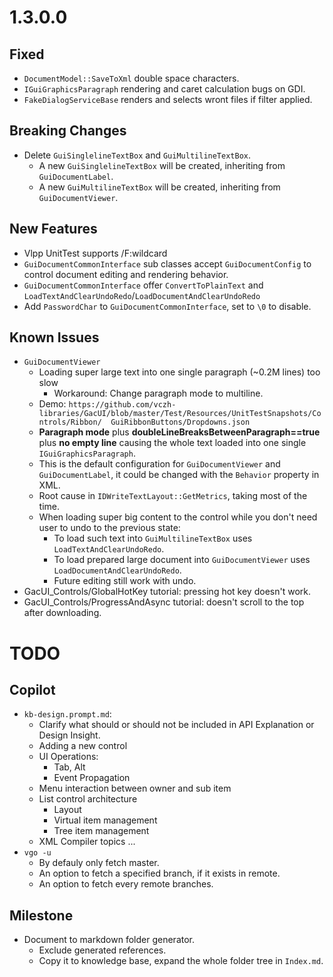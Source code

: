 # 1.3.0.0

## Fixed

- `DocumentModel::SaveToXml` double space characters.
- `IGuiGraphicsParagraph` rendering and caret calculation bugs on GDI.
- `FakeDialogServiceBase` renders and selects wront files if filter applied.

## Breaking Changes

- Delete `GuiSinglelineTextBox` and `GuiMultilineTextBox`.
  - A new `GuiSinglelineTextBox` will be created, inheriting from `GuiDocumentLabel`.
  - A new `GuiMultilineTextBox` will be created, inheriting from `GuiDocumentViewer`.

## New Features

- Vlpp UnitTest supports /F:wildcard
- `GuiDocumentCommonInterface` sub classes accept `GuiDocumentConfig` to control document editing and rendering behavior.
- `GuiDocumentCommonInterface` offer `ConvertToPlainText` and `LoadTextAndClearUndoRedo`/`LoadDocumentAndClearUndoRedo`
- Add `PasswordChar` to `GuiDocumentCommonInterface`, set to `\0` to disable.

## Known Issues

- `GuiDocumentViewer`
    - Loading super large text into one single paragraph (~0.2M lines) too slow
      - Workaround: Change paragraph mode to multiline.
    - Demo: `https://github.com/vczh-libraries/GacUI/blob/master/Test/Resources/UnitTestSnapshots/Controls/Ribbon/  GuiRibbonButtons/Dropdowns.json`
    - **Paragraph mode** plus **doubleLineBreaksBetweenParagraph==true** plus **no empty line** causing the whole text   loaded into one single `IGuiGraphicsParagraph`.
    - This is the default configuration for `GuiDocumentViewer` and `GuiDocumentLabel`, it could be changed with the   `Behavior` property in XML.
    - Root cause in `IDWriteTextLayout::GetMetrics`, taking most of the time.
  - When loading super big content to the control while you don't need user to undo to the previous state:
    - To load such text into `GuiMultilineTextBox` uses `LoadTextAndClearUndoRedo`.
    - To load prepared large document into `GuiDocumentViewer` uses `LoadDocumentAndClearUndoRedo`.
    - Future editing still work with undo.
- GacUI_Controls/GlobalHotKey tutorial: pressing hot key doesn't work.
- GacUI_Controls/ProgressAndAsync tutorial: doesn't scroll to the top after downloading.

# TODO

## Copilot

- `kb-design.prompt.md`:
  - Clarify what should or should not be included in API Explanation or Design Insight.
  - Adding a new control
  - UI Operations:
    - Tab, Alt
    - Event Propagation
  - Menu interaction between owner and sub item
  - List control architecture
    - Layout
    - Virtual item management
    - Tree item management
  - XML Compiler topics ...
- `vgo -u`
  - By defauly only fetch master.
  - An option to fetch a specified branch, if it exists in remote.
  - An option to fetch every remote branches.

## Milestone

- Document to markdown folder generator.
  - Exclude generated references.
  - Copy it to knowledge base, expand the whole folder tree in `Index.md`.
